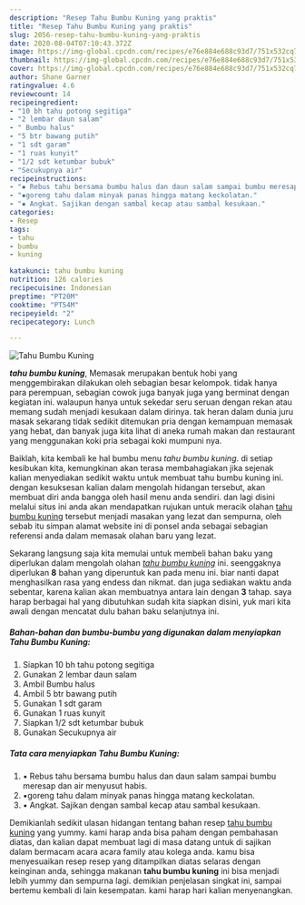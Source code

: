 ```yaml
---
description: "Resep Tahu Bumbu Kuning yang praktis"
title: "Resep Tahu Bumbu Kuning yang praktis"
slug: 2056-resep-tahu-bumbu-kuning-yang-praktis
date: 2020-08-04T07:10:43.372Z
image: https://img-global.cpcdn.com/recipes/e76e884e688c93d7/751x532cq70/tahu-bumbu-kuning-foto-resep-utama.jpg
thumbnail: https://img-global.cpcdn.com/recipes/e76e884e688c93d7/751x532cq70/tahu-bumbu-kuning-foto-resep-utama.jpg
cover: https://img-global.cpcdn.com/recipes/e76e884e688c93d7/751x532cq70/tahu-bumbu-kuning-foto-resep-utama.jpg
author: Shane Garner
ratingvalue: 4.6
reviewcount: 14
recipeingredient:
- "10 bh tahu potong segitiga"
- "2 lembar daun salam"
- " Bumbu halus"
- "5 btr bawang putih"
- "1 sdt garam"
- "1 ruas kunyit"
- "1/2 sdt ketumbar bubuk"
- "Secukupnya air"
recipeinstructions:
- "▪️ Rebus tahu bersama bumbu halus dan daun salam sampai bumbu meresap dan air menyusut habis."
- "▪️goreng tahu dalam minyak panas hingga matang keckolatan."
- "▪️ Angkat. Sajikan dengan sambal kecap atau sambal kesukaan."
categories:
- Resep
tags:
- tahu
- bumbu
- kuning

katakunci: tahu bumbu kuning 
nutrition: 126 calories
recipecuisine: Indonesian
preptime: "PT20M"
cooktime: "PT54M"
recipeyield: "2"
recipecategory: Lunch

---
```



![Tahu Bumbu Kuning](https://img-global.cpcdn.com/recipes/e76e884e688c93d7/751x532cq70/tahu-bumbu-kuning-foto-resep-utama.jpg)

<b><i>tahu bumbu kuning</i></b>, Memasak merupakan bentuk hobi yang menggembirakan dilakukan oleh sebagian besar kelompok. tidak hanya para perempuan, sebagian cowok juga banyak juga yang berminat dengan kegiatan ini. walaupun hanya untuk sekedar seru seruan dengan rekan atau memang sudah menjadi kesukaan dalam dirinya. tak heran dalam dunia juru masak sekarang tidak sedikit ditemukan pria dengan kemampuan memasak yang hebat, dan banyak juga kita lihat di aneka rumah makan dan restaurant yang menggunakan koki pria sebagai koki mumpuni nya.

Baiklah, kita kembali ke hal bumbu menu <i>tahu bumbu kuning</i>. di setiap kesibukan kita, kemungkinan akan terasa membahagiakan jika sejenak kalian menyediakan sedikit waktu untuk membuat tahu bumbu kuning ini. dengan kesuksesan kalian dalam mengolah hidangan tersebut, akan membuat diri anda bangga oleh hasil menu anda sendiri. dan lagi disini melalui situs ini anda akan mendapatkan rujukan untuk meracik olahan <u>tahu bumbu kuning</u> tersebut menjadi masakan yang lezat dan sempurna, oleh sebab itu simpan alamat website ini di ponsel anda sebagai sebagian referensi anda dalam memasak olahan baru yang lezat.




Sekarang langsung saja kita memulai untuk membeli bahan baku yang diperlukan dalam mengolah olahan <u><i>tahu bumbu kuning</i></u> ini. seenggaknya diperlukan <b>8</b> bahan yang diperuntuk kan pada menu ini. biar nanti dapat menghasilkan rasa yang endess dan nikmat. dan juga sediakan waktu anda sebentar, karena kalian akan membuatnya antara lain dengan <b>3</b> tahap. saya harap berbagai hal yang dibutuhkan sudah kita siapkan disini, yuk mari kita awali dengan mencatat dulu bahan baku selanjutnya ini.

<!--inarticleads1-->

##### Bahan-bahan dan bumbu-bumbu yang digunakan dalam menyiapkan Tahu Bumbu Kuning:

1. Siapkan 10 bh tahu potong segitiga
1. Gunakan 2 lembar daun salam
1. Ambil  Bumbu halus
1. Ambil 5 btr bawang putih
1. Gunakan 1 sdt garam
1. Gunakan 1 ruas kunyit
1. Siapkan 1/2 sdt ketumbar bubuk
1. Gunakan Secukupnya air




<!--inarticleads2-->

##### Tata cara menyiapkan Tahu Bumbu Kuning:

1. ▪️ Rebus tahu bersama bumbu halus dan daun salam sampai bumbu meresap dan air menyusut habis.
1. ▪️goreng tahu dalam minyak panas hingga matang keckolatan.
1. ▪️ Angkat. Sajikan dengan sambal kecap atau sambal kesukaan.




Demikianlah sedikit ulasan hidangan tentang bahan resep <u>tahu bumbu kuning</u> yang yummy. kami harap anda bisa paham dengan pembahasan diatas, dan kalian dapat membuat lagi di masa datang untuk di sajikan dalam bermacam acara acara family atau kolega anda. kamu bisa menyesuaikan resep resep yang ditampilkan diatas selaras dengan keinginan anda, sehingga makanan <b>tahu bumbu kuning</b> ini bisa menjadi lebih yummy dan sempurna lagi. demikian penjelasan singkat ini, sampai bertemu kembali di lain kesempatan. kami harap hari kalian menyenangkan.
